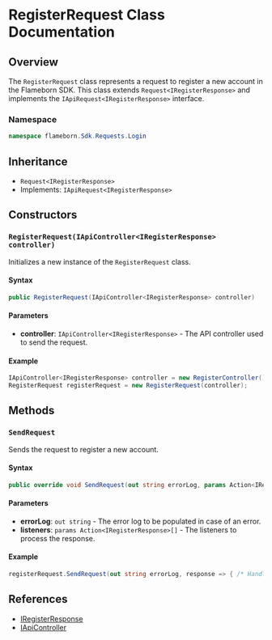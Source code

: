 
# RegisterRequest Class Documentation

## Overview

The `RegisterRequest` class represents a request to register a new account in the Flameborn SDK. This class extends `Request<IRegisterResponse>` and implements the `IApiRequest<IRegisterResponse>` interface.

### Namespace
```csharp
namespace flameborn.Sdk.Requests.Login
```

## Inheritance
- `Request<IRegisterResponse>`
- Implements: `IApiRequest<IRegisterResponse>`

## Constructors

### `RegisterRequest(IApiController<IRegisterResponse> controller)`

Initializes a new instance of the `RegisterRequest` class.

#### Syntax
```csharp
public RegisterRequest(IApiController<IRegisterResponse> controller)
```

#### Parameters
- **controller**: `IApiController<IRegisterResponse>` - The API controller used to send the request.

#### Example
```csharp
IApiController<IRegisterResponse> controller = new RegisterController();
RegisterRequest registerRequest = new RegisterRequest(controller);
```

## Methods

### `SendRequest`

Sends the request to register a new account.

#### Syntax
```csharp
public override void SendRequest(out string errorLog, params Action<IRegisterResponse>[] listeners);
```

#### Parameters
- **errorLog**: `out string` - The error log to be populated in case of an error.
- **listeners**: `params Action<IRegisterResponse>[]` - The listeners to process the response.

#### Example
```csharp
registerRequest.SendRequest(out string errorLog, response => { /* Handle response */ });
```

## References
- [IRegisterResponse](https://github.com/gkhanC/flameborn-game/tree/dev/documents/IRegisterResponse)
- [IApiController](https://github.com/gkhanC/flameborn-game/tree/dev/documents/IApiController)
